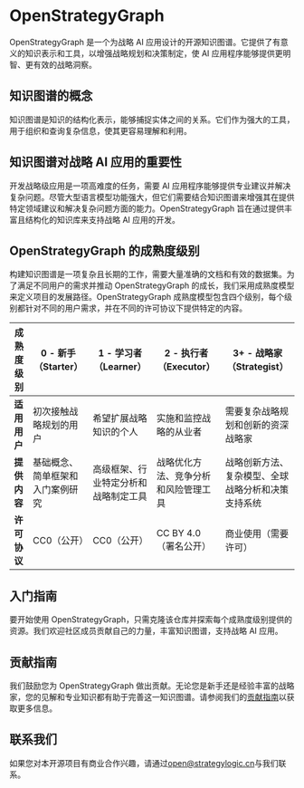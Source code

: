 # OpenStrategyGraph
OpenStrategyGraph 是一个为战略 AI 应用设计的开源知识图谱。它提供了有意义的知识表示和工具，以增强战略规划和决策制定，使 AI 应用程序能够提供更明智、更有效的战略洞察。

## 知识图谱的概念
知识图谱是知识的结构化表示，能够捕捉实体之间的关系。它们作为强大的工具，用于组织和查询复杂信息，使其更容易理解和利用。

## 知识图谱对战略 AI 应用的重要性
开发战略级应用是一项高难度的任务，需要 AI 应用程序能够提供专业建议并解决复杂问题。尽管大型语言模型功能强大，但它们需要结合知识图谱来增强其在提供特定领域建议和解决复杂问题方面的能力。OpenStrategyGraph 旨在通过提供丰富且结构化的知识库来支持战略 AI 应用的开发。

## OpenStrategyGraph 的成熟度级别
构建知识图谱是一项复杂且长期的工作，需要大量准确的文档和有效的数据集。为了满足不同用户的需求并推动 OpenStrategyGraph 的成长，我们采用成熟度模型来定义项目的发展路径。OpenStrategyGraph 成熟度模型包含四个级别，每个级别都针对不同的用户需求，并在不同的许可协议下提供特定的内容。

| **成熟度级别** | **0 - 新手（Starter）** | **1 - 学习者（Learner）** | **2 - 执行者（Executor）** | **3+ - 战略家（Strategist）** |
|----------------|------------------------|--------------------------|---------------------------|-----------------------------|
| **适用用户** | 初次接触战略规划的用户 | 希望扩展战略知识的个人 | 实施和监控战略的从业者 | 需要复杂战略规划和创新的资深战略家 |
| **提供内容** | 基础概念、简单框架和入门案例研究 | 高级框架、行业特定分析和战略制定工具 | 战略优化方法、竞争分析和风险管理工具 | 战略创新方法、复杂模型、全球战略分析和决策支持系统 |
| **许可协议** | CC0（公开） | CC0（公开） | CC BY 4.0（署名公开） | 商业使用（需要许可） |

## 入门指南
要开始使用 OpenStrategyGraph，只需克隆该仓库并探索每个成熟度级别提供的资源。我们欢迎社区成员贡献自己的力量，丰富知识图谱，支持战略 AI 应用。

## 贡献指南
我们鼓励您为 OpenStrategyGraph 做出贡献。无论您是新手还是经验丰富的战略家，您的见解和专业知识都有助于完善这一知识图谱。请参阅我们的[贡献指南](.github/CONTRIBUTING.md)以获取更多信息。

## 联系我们
如果您对本开源项目有商业合作兴趣，请通过[open@strategylogic.cn](mailto:open@strategylogic.cn)与我们联系。